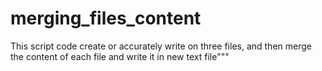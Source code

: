 # merging_files_content


This script code create or accurately write on three files, and then merge the content of each file and write it in new text file"""
